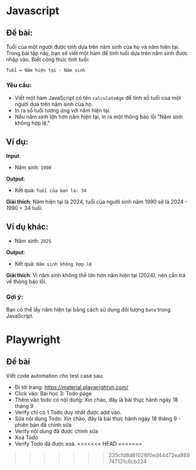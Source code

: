 # Javascript
## Đề bài:
Tuổi của một người được tính dựa trên năm sinh của họ và năm hiện tại. Trong bài tập này, bạn sẽ viết một hàm để tính tuổi dựa trên năm sinh được nhập vào. Biết công thức tính tuổi:
```
Tuổi = Năm hiện tại - Năm sinh
```

### Yêu cầu:
- Viết một hàm JavaScript có tên `calculateAge` để tính số tuổi của một người dựa trên năm sinh của họ.
- In ra số tuổi tương ứng với năm hiện tại.
- Nếu năm sinh lớn hơn năm hiện tại, in ra một thông báo lỗi "Năm sinh không hợp lệ."

## Ví dụ:
**Input**:
- Năm sinh: `1990`

**Output**: 
- Kết quả: `Tuổi của bạn là: 34`

**Giải thích**: 
Năm hiện tại là 2024, tuổi của người sinh năm 1990 sẽ là 2024 - 1990 = 34 tuổi.

## Ví dụ khác:
- Năm sinh: `2025`

**Output**:
- Kết quả: `Năm sinh không hợp lệ`

**Giải thích**:
Vì năm sinh không thể lớn hơn năm hiện tại (2024), nên cần trả về thông báo lỗi.

### Gợi ý:
Bạn có thể lấy năm hiện tại bằng cách sử dụng đối tượng `Date` trong JavaScript.

# Playwright
## Đề bài
Viết code automation cho test case sau:
- Đi tới trang: https://material.playwrightvn.com/
- Click vào: Bài học 3: Todo page
- Thêm vào todo có nội dung: Xin chào, đây là bài thực hành ngày 18 tháng 9
- Verify chỉ có 1 Todo duy nhất được add vào.
- Sửa nội dung Todo: Xin chào, đây là bài thực hành ngày 18 tháng 9 - phiên bản đã chỉnh sửa
- Verify nội dung đã được chỉnh sửa
- Xoá Todo
- Verify Todo đã được xoá.
<<<<<<< HEAD
=======

>>>>>>> 235cfd8d61028f0ed44d72ea989747131c6cb224
